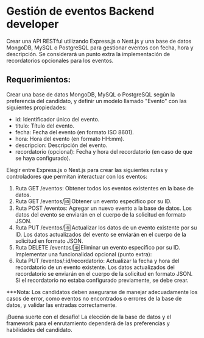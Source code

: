 # Gestión de eventos Backend developer

Crear una API RESTful utilizando Express.js o Nest.js y una base de datos MongoDB, MySQL o PostgreSQL para gestionar eventos con fecha, hora y descripción. Se considerará un punto extra la implementación de recordatorios opcionales para los eventos.

## Requerimientos:

Crear una base de datos MongoDB, MySQL o PostgreSQL según la preferencia del candidato, y definir un modelo llamado "Evento" con las siguientes propiedades:

- id: Identificador único del evento.
- titulo: Título del evento.
- fecha: Fecha del evento (en formato ISO 8601).
- hora: Hora del evento (en formato HH:mm).
- descripcion: Descripción del evento.
- recordatorio (opcional): Fecha y hora del recordatorio (en caso de que se haya configurado).

Elegir entre Express.js o Nest.js para crear las siguientes rutas y controladores que permitan interactuar con los eventos:

1. Ruta GET /eventos: Obtener todos los eventos existentes en la base de datos.
2. Ruta GET /eventos/:id: Obtener un evento específico por su ID.
3. Ruta POST /eventos: Agregar un nuevo evento a la base de datos. Los datos del evento se enviarán en el cuerpo de la solicitud en formato JSON.
4. Ruta PUT /eventos/:id: Actualizar los datos de un evento existente por su ID. Los datos actualizados del evento se enviarán en el cuerpo de la solicitud en formato JSON.
5. Ruta DELETE /eventos/:id: Eliminar un evento específico por su ID.
   Implementar una funcionalidad opcional (punto extra):
6. Ruta PUT /eventos/:id/recordatorio: Actualizar la fecha y hora del recordatorio de un evento existente. Los datos actualizados del recordatorio se enviarán en el cuerpo de la solicitud en formato JSON. Si el recordatorio no estaba configurado previamente, se debe crear.

\*\*\*Nota: Los candidatos deben asegurarse de manejar adecuadamente los casos de error, como eventos no encontrados o errores de la base de datos, y validar las entradas correctamente.

¡Buena suerte con el desafío! La elección de la base de datos y el framework para el enrutamiento dependerá de las preferencias y habilidades del candidato.
